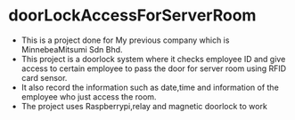 # doorLockAccessForServerRoom

- This is a project done for My previous company which is MinnebeaMitsumi Sdn Bhd. 
- This project is a doorlock system where it checks employee ID and give access to certain employee to pass the door for server room using RFID card sensor.
- It also record the information such as date,time and information of the employee who just access the room.
- The project uses Raspberrypi,relay and magnetic doorlock to work
